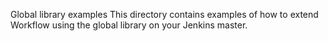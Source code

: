 Global library examples
This directory contains examples of how to extend Workflow using the global library on your Jenkins master.

